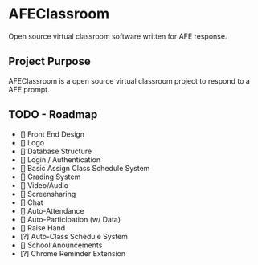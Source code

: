 # AFEClassroom
Open source virtual classroom software written for AFE response.

## Project Purpose
AFEClassroom is a open source virtual classroom project to respond to a AFE prompt.

## TODO - Roadmap
- [] Front End Design
- [] Logo
- [] Database Structure
- [] Login / Authentication
- [] Basic Assign Class Schedule System
- [] Grading System
- [] Video/Audio
- [] Screensharing
- [] Chat
- [] Auto-Attendance  
- [] Auto-Participation (w/ Data)
- [] Raise Hand
- [?] Auto-Class Schedule System
- [] School Anouncements 
- [?] Chrome Reminder Extension
